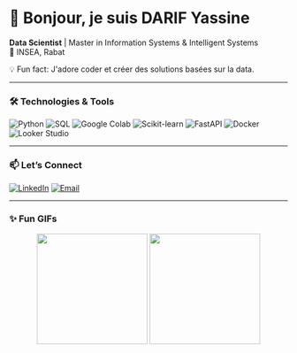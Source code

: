 # 👋 Bonjour, je suis DARIF Yassine

**Data Scientist** | Master in Information Systems & Intelligent Systems  
📍 INSEA, Rabat  

💡 Fun fact: J'adore coder et créer des solutions basées sur la data.

---

### 🛠 Technologies & Tools
![Python](https://img.shields.io/badge/Python-3776AB?style=for-the-badge&logo=python&logoColor=white)
![SQL](https://img.shields.io/badge/SQL-4479A1?style=for-the-badge&logo=sql&logoColor=white)
![Google Colab](https://img.shields.io/badge/Google%20Colab-F9AB00?style=for-the-badge&logo=googlecolab&logoColor=white)
![Scikit-learn](https://img.shields.io/badge/Scikit--learn-F7931E?style=for-the-badge&logo=scikitlearn&logoColor=white)
![FastAPI](https://img.shields.io/badge/FastAPI-009688?style=for-the-badge&logo=fastapi&logoColor=white)
![Docker](https://img.shields.io/badge/Docker-2496ED?style=for-the-badge&logo=docker&logoColor=white)
![Looker Studio](https://img.shields.io/badge/Looker%20Studio-00A2FF?style=for-the-badge&logo=google&logoColor=white)

---

### 📫 Let’s Connect
[![LinkedIn](https://img.shields.io/badge/LinkedIn-0077B5?style=for-the-badge&logo=linkedin&logoColor=white)](https://www.linkedin.com/in/yassinedarif/)
[![Email](https://img.shields.io/badge/Email-D14836?style=for-the-badge&logo=gmail&logoColor=white)](mailto:ton.email@example.com)

---

### ✨ Fun GIFs
<div align="center">
  <img src="https://media.giphy.com/media/3o7TKP3CqKbXjS8yYo/giphy.gif" width="200" />
  <img src="https://media.giphy.com/media/l0MYt5jPR6QX5pnqM/giphy.gif" width="200" />
</div>
